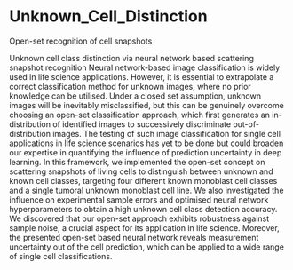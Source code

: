 # Unknown_Cell_Distinction
 Open-set recognition of cell snapshots

Unknown cell class distinction via neural network based scattering snapshot recognition Neural network-based image classification is widely used in life science applications. However, it is essential to extrapolate a correct classification method for unknown images, where no prior knowledge can be utilised. Under a closed set assumption, unknown images will be inevitably misclassified, but this can be genuinely overcome choosing an open-set classification approach, which first generates an in-distribution of identified images to successively discriminate out-of-distribution images. The testing of such image classification for single cell applications in life science scenarios has yet to be done but could broaden our expertise in quantifying the influence of prediction uncertainty in deep learning. In this framework, we implemented the open-set concept on scattering snapshots of living cells to distinguish between unknown and known cell classes, targeting four different known monoblast cell classes and a single tumoral unknown monoblast cell line. We also investigated the influence on experimental sample errors and optimised neural network hyperparameters to obtain a high unknown cell class detection accuracy. We discovered that our open-set approach exhibits robustness against sample noise, a crucial aspect for its application in life science. Moreover, the presented open-set based neural network reveals measurement uncertainty out of the cell prediction, which can be applied to a wide range of single cell classifications.